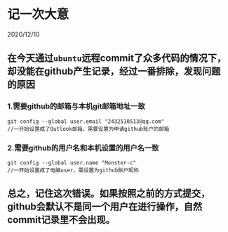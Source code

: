 # 记一次大意

2020/12/10

## 在今天通过`ubuntu`远程commit了众多代码的情况下，却没能在github产生记录，经过一番排除，发现问题的原因

### 1.需要github的邮箱与本机git邮箱地址一致

```shell
git config --global user.email "2432510513@qq.com"
//一开始设置成了Outlook邮箱，需要设置为申请github账户的邮箱
```

### 2.需要github的用户名和本机设置的用户名一致

```shell
git config --global user.name "Monster-c"
//一开始设置成了电脑user，需设置为github账户昵称
```

## **总之**，记住这次错误。如果按照之前的方式提交，github会默认不是同一个用户在进行操作，自然commit记录里不会出现。